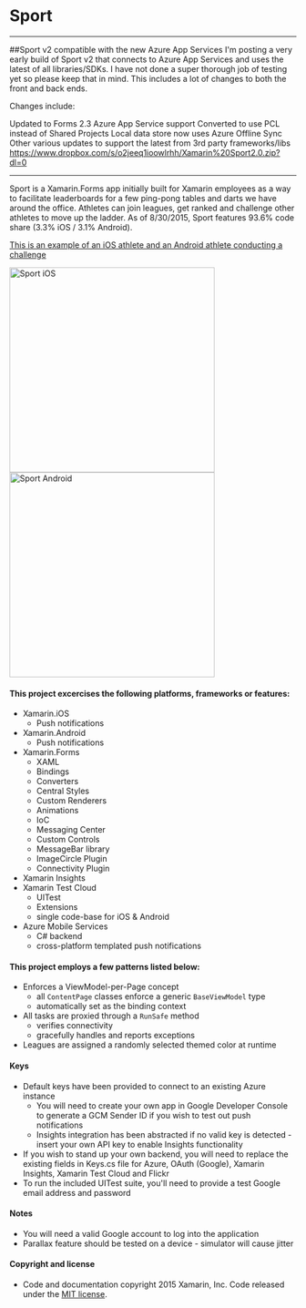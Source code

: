# Sport


____
##Sport v2 compatible with the new Azure App Services
I'm posting a very early build of Sport v2 that connects to Azure App Services and uses the latest of all libraries/SDKs. I have not done a super thorough job of testing yet so please keep that in mind. This includes a lot of changes to both the front and back ends.

Changes include:

Updated to Forms 2.3
Azure App Service support
Converted to use PCL instead of Shared Projects
Local data store now uses Azure Offline Sync
Other various updates to support the latest from 3rd party frameworks/libs
https://www.dropbox.com/s/o2jeeq1ioowlrhh/Xamarin%20Sport2.0.zip?dl=0
____


Sport is a Xamarin.Forms app initially built for Xamarin employees as a way to facilitate leaderboards for a few ping-pong tables and darts we have around the office.
Athletes can join leagues, get ranked and challenge other athletes to move up the ladder. As of 8/30/2015, Sport features 93.6% code share (3.3% iOS / 3.1% Android).

[This is an example of an iOS athlete and an Android athlete conducting a challenge](https://www.youtube.com/watch?v=GmdvxDVluRA)

<img src="https://raw.githubusercontent.com/xamarin/Sport/master/Resources/Screenshots/57453c24-b0f2-4973-96e9-2c6d6759e20e.png" alt="Sport iOS" Width="360" />
<img src="https://raw.githubusercontent.com/xamarin/Sport/master/Resources/Screenshots/5b35e8b6-85df-44ac-937e-a4b6809131a1.png" alt="Sport Android" Width="360" />

#### This project excercises the following platforms, frameworks or features:
* Xamarin.iOS
  * Push notifications
* Xamarin.Android
  * Push notifications
* Xamarin.Forms
  * XAML
  * Bindings
  * Converters
  * Central Styles
  * Custom Renderers
  * Animations
  * IoC
  * Messaging Center
  * Custom Controls
  * MessageBar library
  * ImageCircle Plugin
  * Connectivity Plugin
* Xamarin Insights
* Xamarin Test Cloud
  * UITest
  * Extensions
  * single code-base for iOS & Android
* Azure Mobile Services
  * C# backend
  * cross-platform templated push notifications


#### This project employs a few patterns listed below:
* Enforces a ViewModel-per-Page concept
  * all `ContentPage` classes enforce a generic `BaseViewModel` type
  * automatically set as the binding context
* All tasks are proxied through a `RunSafe` method
  * verifies connectivity
  * gracefully handles and reports exceptions
* Leagues are assigned a randomly selected themed color at runtime


#### Keys
* Default keys have been provided to connect to an existing Azure instance
  * You will need to create your own app in Google Developer Console to generate a GCM Sender ID if you wish to test out push notifications
  * Insights integration has been abstracted if no valid key is detected - insert your own API key to enable Insights functionality
* If you wish to stand up your own backend, you will need to replace the existing fields in Keys.cs file for Azure, OAuth (Google), Xamarin Insights, Xamarin Test Cloud and Flickr
* To run the included UITest suite, you'll need to provide a test Google email address and password


#### Notes
* You will need a valid Google account to log into the application
* Parallax feature should be tested on a device - simulator will cause jitter


#### Copyright and license
* Code and documentation copyright 2015 Xamarin, Inc. Code released under the [MIT license](https://opensource.org/licenses/MIT).
